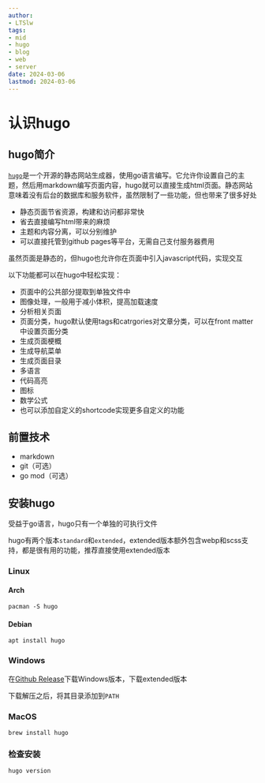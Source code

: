 ```yaml
---
author:
- LTSlw
tags:
- mid
- hugo
- blog
- web
- server
date: 2024-03-06
lastmod: 2024-03-06
---
```


# 认识hugo

## hugo简介

[`hugo`](https://gohugo.io/)是一个开源的静态网站生成器，使用go语言编写。它允许你设置自己的主题，然后用markdown编写页面内容，hugo就可以直接生成html页面。静态网站意味着没有后台的数据库和服务软件，虽然限制了一些功能，但也带来了很多好处

- 静态页面节省资源，构建和访问都非常快
- 省去直接编写html带来的麻烦
- 主题和内容分离，可以分别维护
- 可以直接托管到github pages等平台，无需自己支付服务器费用

虽然页面是静态的，但hugo也允许你在页面中引入javascript代码，实现交互

以下功能都可以在hugo中轻松实现：

- 页面中的公共部分提取到单独文件中
- 图像处理，一般用于减小体积，提高加载速度
- 分析相关页面
- 页面分类，hugo默认使用tags和catrgories对文章分类，可以在front matter中设置页面分类
- 生成页面梗概
- 生成导航菜单
- 生成页面目录
- 多语言
- 代码高亮
- 图标
- 数学公式
- 也可以添加自定义的shortcode实现更多自定义的功能

## 前置技术

- markdown
- git（可选）
- go mod（可选）

## 安装hugo

受益于go语言，hugo只有一个单独的可执行文件

hugo有两个版本`standard`和`extended`，extended版本额外包含webp和scss支持，都是很有用的功能，推荐直接使用extended版本

### Linux

#### Arch

``` shell
pacman -S hugo
```

#### Debian

``` shell
apt install hugo
```

### Windows

在[Github Release](https://github.com/gohugoio/hugo/releases/latest)下载Windows版本，下载extended版本

下载解压之后，将其目录添加到`PATH`

### MacOS

``` shell
brew install hugo
```

### 检查安装

``` shell
hugo version
```
